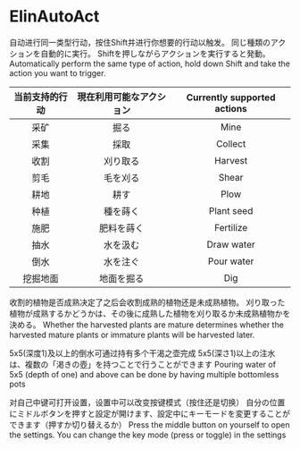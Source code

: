 # ElinAutoAct
自动进行同一类型行动，按住Shift并进行你想要的行动以触发。
同じ種類のアクションを自動的に実行。 Shiftを押しながらアクションを実行すると発動。
Automatically perform the same type of action, hold down Shift and take the action you want to trigger.

| 当前支持的行动| 現在利用可能なアクション | Currently supported actions |
|:-------:|:-----------------:|:----------------:|
|采矿     |掘る               |Mine               |
|采集     |採取               |Collect            |
|收割     |刈り取る            |Harvest           |
|剪毛     |毛を刈る            |Shear             |
|耕地     |耕す               |Plow               |
|种植     |種を蒔く            |Plant seed         |
|施肥     |肥料を蒔く          |Fertilize          |
|抽水     |水を汲む          |Draw water          |
|倒水     |水を注ぐ          |Pour water          |
|挖掘地面 |地面を掘る          |Dig                |

收割的植物是否成熟决定了之后会收割成熟的植物还是未成熟植物。
刈り取った植物が成熟するかどうかは、その後に成熟した植物を刈り取るか未成熟植物かを決める。
Whether the harvested plants are mature determines whether the harvested mature plants or immature plants will be harvested later.

5x5(深度1)及以上的倒水可通过持有多个干渴之壶完成
5x5(深さ1)以上の注水は、複数の「渇きの壺」を持つことで行うことができます
Pouring water of 5x5 (depth of one) and above can be done by having multiple bottomless pots

对自己中键可打开设置，设置中可以改变按键模式（按住还是切换）
自分の位置にミドルボタンを押すと設定が開けます、設定中にキーモードを変更することができます（押すか切り替えるか）
Press the middle button on yourself to open the settings. You can change the key mode (press or toggle) in the settings